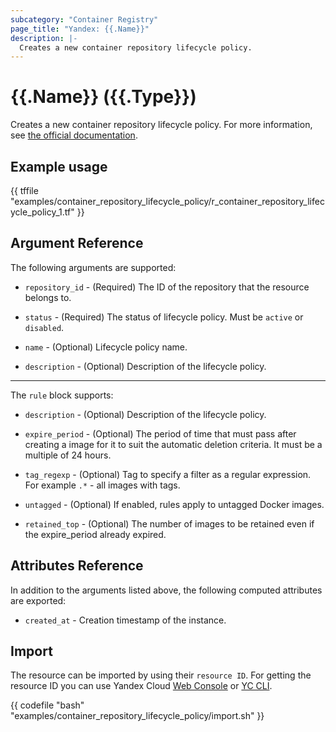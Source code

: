 ```yaml
---
subcategory: "Container Registry"
page_title: "Yandex: {{.Name}}"
description: |-
  Creates a new container repository lifecycle policy.
---
```


# {{.Name}} ({{.Type}})

Creates a new container repository lifecycle policy. For more information, see [the official documentation](https://yandex.cloud/docs/container-registry/concepts/lifecycle-policy).

## Example usage

{{ tffile "examples/container_repository_lifecycle_policy/r_container_repository_lifecycle_policy_1.tf" }}

## Argument Reference

The following arguments are supported:

* `repository_id` - (Required) The ID of the repository that the resource belongs to.

* `status` - (Required) The status of lifecycle policy. Must be `active` or `disabled`.

* `name` - (Optional) Lifecycle policy name.

* `description` - (Optional) Description of the lifecycle policy.

---

The `rule` block supports:

* `description` - (Optional) Description of the lifecycle policy.

* `expire_period` - (Optional) The period of time that must pass after creating a image for it to suit the automatic deletion criteria. It must be a multiple of 24 hours.

* `tag_regexp` - (Optional) Tag to specify a filter as a regular expression. For example `.*` - all images with tags.

* `untagged` - (Optional) If enabled, rules apply to untagged Docker images.

* `retained_top` - (Optional) The number of images to be retained even if the expire_period already expired.

## Attributes Reference

In addition to the arguments listed above, the following computed attributes are exported:

* `created_at` - Creation timestamp of the instance.

## Import

The resource can be imported by using their `resource ID`. For getting the resource ID you can use Yandex Cloud [Web Console](https://console.yandex.cloud) or [YC CLI](https://yandex.cloud/docs/cli/quickstart).

{{ codefile "bash" "examples/container_repository_lifecycle_policy/import.sh" }}

